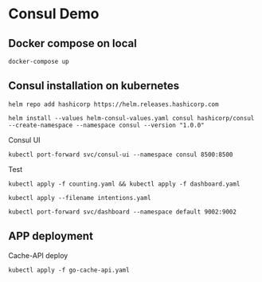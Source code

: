 # Consul Demo

## Docker compose on local

    docker-compose up

## Consul installation on kubernetes

    helm repo add hashicorp https://helm.releases.hashicorp.com

    helm install --values helm-consul-values.yaml consul hashicorp/consul --create-namespace --namespace consul --version "1.0.0"


Consul UI

    kubectl port-forward svc/consul-ui --namespace consul 8500:8500

Test

    kubectl apply -f counting.yaml && kubectl apply -f dashboard.yaml

    kubectl apply --filename intentions.yaml

    kubectl port-forward svc/dashboard --namespace default 9002:9002

## APP deployment
Cache-API deploy

    kubectl apply -f go-cache-api.yaml  